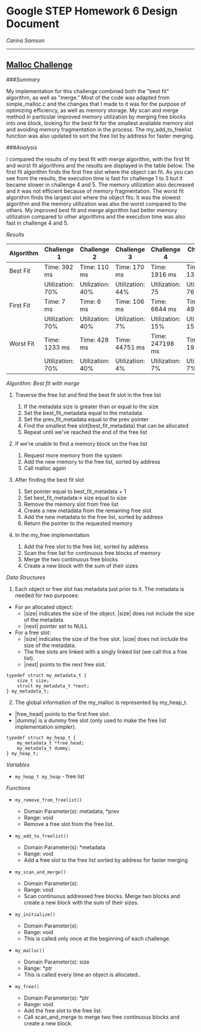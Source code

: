# Google STEP Homework 6 Design Document
*Carina Samson*

-------
<u>**Malloc Challenge**</u>
-------
###*Summary*

My implementation for this challenge combined both the "best fit" algorithm, as well as "merge." Most of the code was adapted from simple_malloc.c and the changes that I made to it was for the purpose of optimizing efficiency, as well as memory storage.  My scan and merge method in particular improved memory utilization by merging free blocks into one block, looking for the best fit for the smallest available memory slot and avoiding memory fragmentation in the process. The my_add_to_freelist function was also updated to sort the free list by address for faster merging.

###*Analysis*

I compared the results of my best fit with merge algorithm, with the first fit and worst fit algorithms and the results are displayed in the table below. The first fit algorithm finds the first free slot where the object can fit. As you can see from the results, the execution time is fast for challenge 1 to 3 but it became slower in challenge 4 and 5. The memory utilization also decreased and it was not efficient because of memory fragmentation. The worst fit algorithm finds the largest slot where the object fits. It was the slowest algorithm and the memory utilization was also the worst compared to the others. My improved best fit and merge algorithm had better memory utilization compared to other algorithms and the execution time was also fast in challenge 4 and 5. 


*Results*

| Algorithm      | Challenge 1      | Challenge 2      | Challenge 3      |Challenge 4      |Challenge 5      |
| -------------- | ---------------- | ---------------- | ---------------- |---------------- |---------------- |
| Best Fit       | Time: 392 ms     | Time: 110 ms     | Time: 170 ms     | Time: 1916 ms   | Time: 1371 ms   |
|                | Utilization: 70% | Utilization: 40% | Utilization: 44% | Utilization: 75 | Utilization: 76%|
| First Fit      | Time: 7 ms       | Time: 6 ms       | Time: 106 ms     | Time: 6644 ms   | Time: 4961 ms   |
|                | Utilization: 70% | Utilization: 40% | Utilization: 7%  | Utilization: 15%| Utilization: 15%|
| Worst Fit      | Time: 1233 ms    | Time: 428 ms     | Time: 44751 ms   | Time: 247198 ms | Time: 197912ms  |
|                | Utilization: 70% | Utilization: 40% | Utilization: 4%  | Utilization: 7% | Utilization: 7% |




*Algorithm: Best fit with merge*
1. Traverse the free list and find the best fit slot in the free list
    1. If the metadata size is greater than or equal to the size
    2. Set the best_fit_metadata equal to the metadata
    3. Set the prev_fit_metadata equal to the prev pointer
    4. Find the smallest free slot(best_fit_metadata) that can be allocated
    5. Repeat until  we've reached the end of the free list

2. If we're unable to find a memory block on the free list
    1. Request more memory from the system
    2. Add the new memory to the free list, sorted by address
    3. Call malloc again

4. After finding the best fit slot
    1. Set pointer equal to best_fit_metadata + 1
    2. Set best_fit_metadata-> size equal to size
    3. Remove the memory slot from free list
    4. Create a new metadata from the remaining free slot
    5. Add the new metadata to the free list, sorted by address
    6. Return the pointer to the requested memory

5.  In the my_free implementation
    1. Add the free slot to the free list, sorted by address
    2. Scan the free list for continuous free blocks of memory
    3. Merge the two continuous free blocks
    4. Create a new block with the sum of their sizes


*Data Structures*
1. Each object or free slot has metadata just prior to it. The metadata is needed for two purposes:
- For an allocated object:
    - |size| indicates the size of the object. |size| does not include the size of the metadata.
    - |next| pointer set to NULL
- For a free slot:
    - |size| indicates the size of the free slot. |size| does not include the size of the metadata.
    - The free slots are linked with a singly linked list (we call this a free list).
    - |next| points to the next free slot.`

```
typedef struct my_metadata_t {
    size_t size;
    struct my_metadata_t *next;
} my_metadata_t;

```

2. The global information of the my_malloc is represented by my_heap_t.
- |free_head| points to the first free slot.
- |dummy| is a dummy free slot (only used to make the free list implementation simpler).

```
typedef struct my_heap_t {
    my_metadata_t *free_head;
    my_metadata_t dummy;
} my_heap_t;
```



*Variables*
- `my_heap_t my_heap` - free list

*Functions*

- `my_remove_from_freelist()`
    - Domain Parameter(s):  metadata, *prev
    - Range: void
    - Remove a free slot from the free list.

- `my_add_to_freelist()`
    - Domain Parameter(s): *metadata
    - Range: void
    - Add a free slot to the free list sorted by address for faster merging

- `my_scan_and_merge()`
    - Domain Parameter(s):
    - Range: void
    - Scan continuous addressed free blocks. Merge two blocks and create a new block with the sum of their sizes.

- `my_initialize()`
    - Domain Parameter(s):
    - Range: void
    - This is called only once at the beginning of each challenge.

- `my_malloc()`
    - Domain Parameter(s): size
    - Range: *ptr
    - This is called every time an object is allocated..

- `my_free()`
    - Domain Parameter(s): *ptr
    - Range: void
    - Add the free slot to the free list.
    - Call scan_and_merge to merge two free continuous blocks and create a new block.